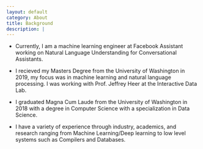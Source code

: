 ```yaml
---
layout: default
category: About
title: Background
description: |
---
```


* Currently, I am a machine learning engineer at Facebook Assistant working on Natural Language Understanding for Conversational Assistants.

* I recieved my Masters Degree from the University of Washington in 2019, my focus was in machine learning and natural language processing. I was working with Prof. Jeffrey Heer at the Interactive Data Lab.

* I graduated Magna Cum Laude from the University of Washington in 2018 with a degree in Computer Science with a specialization in Data Science.

* I have a variety of experience through industry, academics, and research ranging from Machine Learning/Deep learning to low level systems such as Compilers and Databases.
